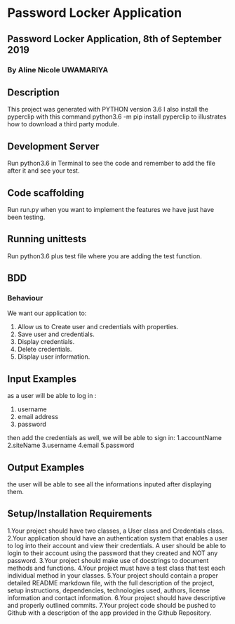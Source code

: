 # Password Locker Application
## Password Locker Application, 8th of September 2019
### By Aline Nicole UWAMARIYA
## Description
This project was generated with PYTHON version 3.6
I also install the pyperclip with this command python3.6 -m pip install pyperclip to illustrates how to download a third party module.

## Development Server
Run python3.6 in Terminal to see the code and remember to add the file after it and see your test.

## Code scaffolding
Run run.py when you want to implement the features we have just have been testing.

## Running unittests
Run python3.6 plus test file where you are adding the test function.

## BDD
### Behaviour
We want our application to:

1. Allow us to Create user and credentials with properties.
2. Save user and credentials.
3. Display credentials.
4. Delete credentials.
5. Display user information.

## Input Examples
as a user will be able to log in :
1. username
2. email address
3. password

then add the credentials as well, we will be able to sign in:
1.accountName
2.siteName
3.username
4.email
5.password

## Output Examples
the user will be able to see all the informations inputed after displaying them.

## Setup/Installation Requirements
1.Your project should have two classes, a User class and Credentials class.
2.Your application should have an authentication system that enables a user to log into their account and view their credentials. A user should be able to login to their account using the password that they created and NOT any password.
3.Your project should make use of docstrings to document methods and functions.
4.Your project must have a test class that test each individual method in your classes.
5.Your project should contain a proper detailed README markdown file, with the full description of the project, setup instructions, dependencies, technologies used, authors, license information and contact information.
6.Your project should have descriptive and properly outlined commits.
7.Your project code should be pushed to Github with a description of the app provided in the Github Repository.
